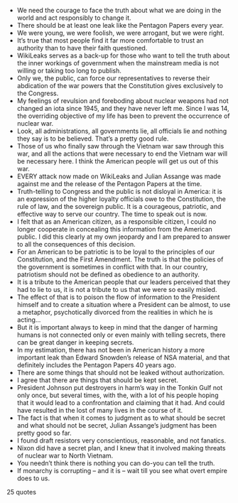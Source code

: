  - We need the courage to face the truth about what we are doing in the world and act responsibly to change it.
 - There should be at least one leak like the Pentagon Papers every year.
 - We were young, we were foolish, we were arrogant, but we were right.
 - It’s true that most people find it far more comfortable to trust an authority than to have their faith questioned.
 - WikiLeaks serves as a back-up for those who want to tell the truth about the inner workings of government when the mainstream media is not willing or taking too long to publish.
 - Only we, the public, can force our representatives to reverse their abdication of the war powers that the Constitution gives exclusively to the Congress.
 - My feelings of revulsion and foreboding about nuclear weapons had not changed an iota since 1945, and they have never left me. Since I was 14, the overriding objective of my life has been to prevent the occurrence of nuclear war.
 - Look, all administrations, all governments lie, all officials lie and nothing they say is to be believed. That’s a pretty good rule.
 - Those of us who finally saw through the Vietnam war saw through this war, and all the actions that were necessary to end the Vietnam war will be necessary here. I think the American people will get us out of this war.
 - EVERY attack now made on WikiLeaks and Julian Assange was made against me and the release of the Pentagon Papers at the time.
 - Truth-telling to Congress and the public is not disloyal in America: it is an expression of the higher loyalty officials owe to the Constitution, the rule of law, and the sovereign public. It is a courageous, patriotic, and effective way to serve our country. The time to speak out is now.
 - I felt that as an American citizen, as a responsible citizen, I could no longer cooperate in concealing this information from the American public. I did this clearly at my own jeopardy and I am prepared to answer to all the consequences of this decision.
 - For an American to be patriotic is to be loyal to the principles of our Constitution, and the First Amendment. The truth is that the policies of the government is sometimes in conflict with that. In our country, patriotism should not be defined as obedience to an authority.
 - It is a tribute to the American people that our leaders perceived that they had to lie to us, it is not a tribute to us that we were so easily misled.
 - The effect of that is to poison the flow of information to the President himself and to create a situation where a President can be almost, to use a metaphor, psychotically divorced from the realities in which he is acting...
 - But it is important always to keep in mind that the danger of harming humans is not connected only or even mainly with telling secrets, there can be great danger in keeping secrets.
 - In my estimation, there has not been in American history a more important leak than Edward Snowden’s release of NSA material, and that definitely includes the Pentagon Papers 40 years ago.
 - There are some things that should not be leaked without authorization.
 - I agree that there are things that should be kept secret.
 - President Johnson put destroyers in harm’s way in the Tonkin Gulf not only once, but several times, with the, with a lot of his people hoping that it would lead to a confrontation and claiming that it had. And could have resulted in the lost of many lives in the course of it.
 - The fact is that when it comes to judgment as to what should be secret and what should not be secret, Julian Assange’s judgment has been pretty good so far.
 - I found draft resistors very conscientious, reasonable, and not fanatics.
 - Nixon did have a secret plan, and I knew that it involved making threats of nuclear war to North Vietnam.
 - You needn’t think there is nothing you can do-you can tell the truth.
 - If monarchy is corrupting – and it is – wait till you see what overt empire does to us.

25 quotes
